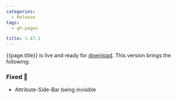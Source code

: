 ```yaml
---
categories:
  - Release
tags:
  - gh-pages

title: 1.47.1
---
```


{{page.title}} is live and ready for [download](https://github.com/MaibornWolff/codecharta/releases/tag/{{page.title}}). This version brings the following:

### Fixed 🐞

- Attribute-Side-Bar being invisible
